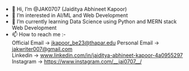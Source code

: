 - 👋 Hi, I’m @JAK0707 (Jaiditya Abhineet Kapoor)
- 👀 I’m interested in AI/ML and Web Development
- 🌱 I’m currently learning Data Science using Python and MERN stack Web Development
- 📫 How to reach me :-
      <br>
      Official Email -> jkapoor_be23@thapar.edu
      Personal Email -> jakwriter007@gmail.com
      <br>
      Linkedin -> www.linkedin.com/in/jaiditya-abhineet-kapoor-4a0955297
      <br>
      Instagram -> https://www.instagram.com/__jai0707__/
<!---
JAK0707/JAK0707 is a ✨ special ✨ repository because its `README.md` (this file) appears on your GitHub profile.
You can click the Preview link to take a look at your changes.
--->
